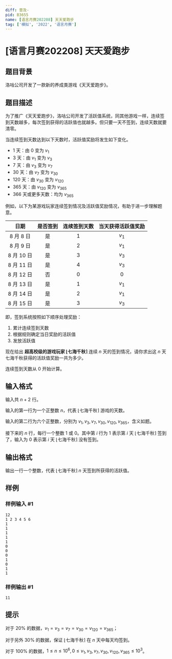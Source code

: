 ```yaml
---
diff: 普及-
pid: B3655
name: [语言月赛202208] 天天爱跑步
tag: ['模拟', '2022', '语言月赛']
---
```

# [语言月赛202208] 天天爱跑步
## 题目背景

洛咕公司开发了一款新的养成类游戏《天天爱跑步》。
## 题目描述

为了推广《天天爱跑步》，洛咕公司开发了活跃值系统，同其他游戏一样，连续签到天数越多，每次签到获得的活跃值也就越多。但只要一天不签到，连续天数就要清零。

当连续签到天数达到以下天数时，活跃值奖励将发生如下变化。

- $1$ 天：由 $0$ 变为 $v_1$
- $3$ 天：由 $v_1$ 变为 $v_3$
- $7$ 天：由 $v_3$ 变为 $v_7$
- $30$ 天：由 $v_7$ 变为 $v_{30}$
- $120$ 天：由 $v_{30}$ 变为 $v_{120}$
- $365$ 天：由 $v_{120}$ 变为 $v_{365}$
- $366$ 天或更多天数：均为 $v_{365}$

例如，以下为某游戏玩家连续签到情况及活跃值奖励情况，有助于进一步理解题意。

| 日期 | 是否签到 | 连续签到天数 | 当天获得活跃值奖励 |
| :--: | :--: | :--: | :--: |
| 8 月 8 日 | 是 | $1$ | $v_1$ |
| 8 月 9 日 | 是 | $2$ | $v_1$ |
| 8 月 10 日 | 是 | $3$ | $v_3$ |
| 8 月 11 日 | 是 | $4$ | $v_3$ |
| 8 月 12 日 | 否 | $0$ | $0$ |
| 8 月 13 日 | 是 | $1$ | $v_1$ |
| 8 月 14 日 | 是 | $2$ | $v_1$ |
| 8 月 15 日 | 是 | $3$ | $v_3$ |

即，签到系统按照如下顺序处理奖励：

 1. 累计连续签到天数
 2. 根据规则确定当日奖励的活跃值
 3. 发放活跃值

现在给出 **超高校级的游戏玩家 $\lfloor$七海千秋$\rceil$** 连续 $n$ 天的签到情况，请你求出这 $n$ 天七海千秋获得的活跃值奖励一共为多少。

连续签到天数从 $0$ 开始计算。
## 输入格式

输入共 $n+2$ 行。

输入的第一行为一个正整数 $n$，代表 $\lfloor$七海千秋$\rceil$ 游戏的天数。

输入的第二行为六个正整数，分别为 $v_1,v_3,v_7,v_{30},v_{120},v_{365}$，含义如题。

接下来的 $n$ 行，每行一个整数 $1$ 或 $0$。其中第 $i$ 行为 $1$ 表示第 $i$ 天 $\lfloor$七海千秋$\rceil$ 签到了，输入为 $0$ 表示第 $i$ 天 $\lfloor$七海千秋$\rceil$ 没有签到。

## 输出格式

输出一行一个整数，代表 $\lfloor$七海千秋$\rceil$ $n$ 天签到所获得的活跃值。
## 样例

### 样例输入 #1
```
12
1 2 3 4 5 6
1
1
1
1
1
0
0
0
1
0
1
1
```
### 样例输出 #1
```
11
```
## 提示

对于 $20\%$ 的数据，$v_1=v_3=v_7=v_{30}=v_{120}=v_{365}$；

对于另外 $30\%$ 的数据，保证 $\lfloor$七海千秋$\rceil$ 在 $n$ 天中每天均签到。

对于 $100\%$ 的数据，$1 \le n \le 10^6, 0 \le v_1,v_3,v_7,v_{30},v_{120},v_{365} \le 10^3$。
